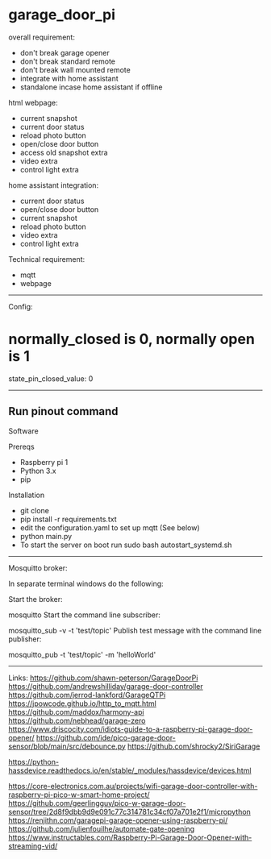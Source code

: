 # garage_door_pi

overall requirement:
- don't break garage opener
- don't break standard remote
- don't break wall mounted remote
- integrate with home assistant
- standalone incase home assistant if offline

html webpage:
- current snapshot
- current door status
- reload photo button
- open/close door button
- access old snapshot extra
- video extra
- control light extra

home assistant integration:
- current door status
- open/close door button
- current snapshot
- reload photo button
- video extra
- control light extra

Technical requirement:
- mqtt
- webpage
----------
Config:
# normally_closed is 0, normally open is 1
state_pin_closed_value: 0

----------
Run pinout command
-----------
Software  

Prereqs  
- Raspberry pi 1
- Python 3.x
- pip

Installation  
- git clone 
- pip install -r requirements.txt
- edit the configuration.yaml to set up mqtt (See below)
- python main.py
- To start the server on boot run sudo bash autostart_systemd.sh

-----------
Mosquitto broker:

In separate terminal windows do the following:

Start the broker:

mosquitto
Start the command line subscriber:

mosquitto_sub -v -t 'test/topic'
Publish test message with the command line publisher:

mosquitto_pub -t 'test/topic' -m 'helloWorld'

------------
Links:
https://github.com/shawn-peterson/GarageDoorPi
https://github.com/andrewshilliday/garage-door-controller
https://github.com/jerrod-lankford/GarageQTPi
https://jpowcode.github.io/http_to_mqtt.html
https://github.com/maddox/harmony-api
https://github.com/nebhead/garage-zero
https://www.driscocity.com/idiots-guide-to-a-raspberry-pi-garage-door-opener/
https://github.com/ide/pico-garage-door-sensor/blob/main/src/debounce.py
https://github.com/shrocky2/SiriGarage

https://python-hassdevice.readthedocs.io/en/stable/_modules/hassdevice/devices.html

https://core-electronics.com.au/projects/wifi-garage-door-controller-with-raspberry-pi-pico-w-smart-home-project/
https://github.com/geerlingguy/pico-w-garage-door-sensor/tree/2d8f9dbb9d9e091c77c314781c34cf07a701e2f1/micropython
https://renjithn.com/garagepi-garage-opener-using-raspberry-pi/
https://github.com/julienfouilhe/automate-gate-opening
https://www.instructables.com/Raspberry-Pi-Garage-Door-Opener-with-streaming-vid/
